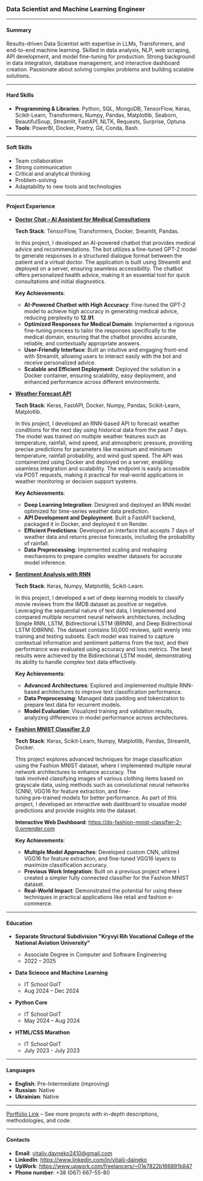 ### **Data Scientist and Machine Learning Engineer**

---

#### **Summary**

Results-driven Data Scientist with expertise in LLMs, Transformers, and end-to-end machine learning. Skilled in data analysis, NLP, web scraping, API development, and model fine-tuning for production. Strong background in data integration, database management, and interactive dashboard creation. Passionate about solving complex problems and building scalable solutions.
  
---

#### **Hard Skills**
- **Programming & Libraries**: Python, SQL, MongoDB, TensorFlow, Keras, Scikit-Learn, Transformers, Numpy, Pandas, Matplotlib, Seaborn, BeautifulSoup, Streamlit, FastAPI, NLTK, 
  Requests, Surprise, Optuna.
- **Tools**: PowerBI, Docker, Poetry, Git, Conda, Bash.

---

#### **Soft Skills**
- Team collaboration
- Strong communication
- Critical and analytical thinking
- Problem-solving
- Adaptability to new tools and technologies

---

#### **Project Experience**

- [**Doctor Chat – AI Assistant for Medical Consultations**](https://github.com/data-tamer2410/ds-doctor-chat)

  **Tech Stack**: TensorFlow, Transformers, Docker, Sreamlit, Pandas.

  In this project, I developed an AI-powered chatbot that provides medical advice and recommendations. The bot utilizes a fine-tuned GPT-2 model to generate responses in a structured 
  dialogue format between the patient and a virtual doctor. The application is built using Streamlit and deployed on a server, ensuring seamless accessibility. The chatbot offers 
  personalized health advice, making it an essential tool for quick consultations and initial diagnostics.

  **Key Achievements**:  
  - **AI-Powered Chatbot with High Accuracy**: Fine-tuned the GPT-2 model to achieve high accuracy in generating medical advice, reducing perplexity to **12.91**.  
  - **Optimized Responses for Medical Domain**: Implemented a rigorous fine-tuning process to tailor the responses specifically to the medical domain, ensuring that the chatbot provides 
  accurate, reliable, and contextually appropriate answers.  
  - **User-Friendly Interface**: Built an intuitive and engaging front-end with Streamlit, allowing users to interact easily with the bot and receive personalized advice.  
  - **Scalable and Efficient Deployment**: Deployed the solution in a Docker container, ensuring scalability, easy deployment, and enhanced performance across different environments.

- [**Weather Forecast API**](https://github.com/data-tamer2410/ds-weather-forecast)

  **Tech Stack**: Keras, FastAPI, Docker, Numpy, Pandas, Scikit-Learn, Matplotlib.

  In this project, I developed an RNN-based API to forecast weather conditions for the next day using historical data from the past 7 days. The model was trained on multiple weather 
  features such as temperature, rainfall, wind speed, and atmospheric pressure, providing precise predictions for parameters like maximum and minimum temperature, rainfall probability, 
  and wind gust speed. The API was containerized using Docker and deployed on a server, enabling seamless integration and scalability. The endpoint is easily accessible via POST 
  requests, making it practical for real-world applications in weather monitoring or decision support systems.

  **Key Achievements**:  
  - **Deep Learning Integration**: Designed and deployed an RNN model optimized for time-series weather data prediction.  
  - **API Development and Deployment**: Built a FastAPI backend, packaged it in Docker, and deployed it on Render.  
  - **Efficient Predictions**: Developed an interface that accepts 7 days of weather data and returns precise forecasts, including the probability of rainfall.  
  - **Data Preprocessing**: Implemented scaling and reshaping mechanisms to prepare complex weather datasets for accurate model inference.  

- [**Sentiment Analysis with RNN**](https://github.com/data-tamer2410/ds-sentiment-analysis-with-rnn)

  **Tech Stack**: Keras, Numpy, Matplotlib, Scikit-Learn.

  In this project, I developed a set of deep learning models to classify movie reviews from the IMDB dataset as positive or negative. Leveraging the sequential nature of text data, I 
  implemented and compared multiple recurrent neural network architectures, including Simple RNN, LSTM, Bidirectional LSTM (BRNN), and Deep Bidirectional LSTM (DBRNN). The dataset 
  contains 50,000 reviews, split evenly into training and testing subsets. Each model was trained to capture contextual information and sentiment patterns from the text, and their 
  performance was evaluated using accuracy and loss metrics. The best results were achieved by the Bidirectional LSTM model, demonstrating its ability to handle complex text data 
  effectively.

  **Key Achievements**:
  - **Advanced Architectures**: Explored and implemented multiple RNN-based architectures to improve text classification performance.  
  - **Data Preprocessing**: Managed data padding and tokenization to prepare text data for recurrent models.  
  - **Model Evaluation**: Visualized training and validation results, analyzing differences in model performance across architectures.

- [**Fashion MNIST Classifier 2.0**](https://github.com/data-tamer2410/ds-fashion-mnist-classifier-2.0)

  **Tech Stack**: Keras, Scikit-Learn, Numpy, Matplotlib, Pandas, Streamlit, Docker.
   
  This project explores advanced techniques for image classification using the Fashion MNIST dataset, where I implemented multiple neural network architectures to enhance accuracy. The  
  task involved classifying images of various clothing items based on grayscale data, using methods such as convolutional neural networks (CNN), VGG16 for feature extraction, and fine-  
  tuning pre-trained models for better performance. As part of this project, I developed an interactive web dashboard to visualize model predictions and provide insights into the 
  dataset. 

  **Interactive Web Dashboard**: https://ds-fashion-mnist-classifier-2-0.onrender.com
  
  **Key Achievements**:
  - **Multiple Model Approaches**: Developed custom CNN, utilized VGG16 for feature extraction, and fine-tuned VGG16 layers to maximize classification accuracy.  
  - **Previous Work Integration**: Built on a previous project where I created a simpler fully connected classifier for the Fashion MNIST dataset.  
  - **Real-World Impact**: Demonstrated the potential for using these techniques in practical applications like retail and fashion e-commerce. 

---

#### **Education**
- **Separate Structural Subdivision "Kryvyi Rih Vocational College of the National Aviation University"**
  - Associate Degree in Computer and Software Engineering
  - 2022 – 2025

- **Data Science and Machine Learning**
  - IT School GoIT
  - Aug 2024 – Dec 2024

- **Python Core**
  - IT School GoIT
  - May 2024 – Aug 2024
 
- **HTML/CSS Marathon**
  - IT School GoIT
  - July 2023 - July 2023

---

#### **Languages**
 
-  **English**: Pre-Intermediate (improving)
-  **Russian**: Native 
-  **Ukrainian**: Native

---

[Portfolio Link](https://github.com/data-tamer2410/Data-Science-Portfolio) – See more projects with in-depth descriptions, methodologies, and code.

---

#### **Contacts**
- **Email**: vitaliy.dayneko2410@gmail.com
- **LinkedIn**: https://www.linkedin.com/in/vitalii-daineko
- **UpWork**: https://www.upwork.com/freelancers/~01e7822b166891b847
- **Phone number**: +38 (067) 667-55-80
